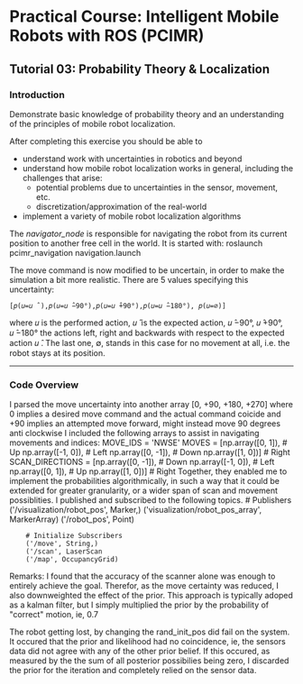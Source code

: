 # Practical Course: Intelligent Mobile Robots with ROS (PCIMR)

## Tutorial 03: Probability Theory & Localization

### Introduction

Demonstrate basic knowledge of probability theory and an understanding of the principles of mobile robot localization. 

After completing this exercise you should be able to
- understand work with uncertainties in robotics and beyond
- understand how mobile robot localization works in general, including the challenges that arise:
  - potential problems due to uncertainties in the sensor, movement, etc.
  - discretization/approximation of the real-world
- implement a variety of mobile robot localization algorithms

The *navigator_node* is responsible for navigating the robot from its current position to another free cell in the world. 
It is started with: roslaunch pcimr_navigation navigation.launch

The move command is now modified to be uncertain, in order to make the simulation a bit more realistic. There are 5 values specifying this uncertainty:

    [𝑝(𝑢=𝑢 ̂ ),𝑝(𝑢=𝑢 ̂−90°),𝑝(𝑢=𝑢 ̂+90°),𝑝(𝑢=𝑢 ̂−180°), 𝑝(𝑢=∅)]

where 𝑢 is the performed action, 𝑢 ̂ is the expected action, 𝑢 ̂−90°, 𝑢 ̂+90°,  𝑢 ̂−180° the actions left, right and backwards with respect to the expected action 𝑢 ̂. The last one, ∅, stands in this case for no movement at all, i.e. the robot stays at its position.

---
### Code Overview

I parsed the move uncertainty into another array [0, +90, +180, +270] 
where 0 implies a desired move command and the actual command coicide
and +90 implies an attempted move forward, might instead move 90 degrees anti clockwise
I included the following arrays to assist in navigating movements and indices:
MOVE_IDS = 'NWSE'
MOVES = [np.array([0, 1]), # Up
        np.array([-1, 0]), # Left
        np.array([0, -1]),   # Down
        np.array([1, 0])]    # Right
SCAN_DIRECTIONS = [np.array([0, -1]),   # Down
                    np.array([-1, 0]), # Left
                    np.array([0, 1]),   # Up
                    np.array([1, 0])]   # Right 
Together, they enabled me to implement the probabilities algorithmically, in such a way that it could be extended for greater granularity, or a wider span of scan and movement possiblities. 
I published and subscribed to the following topics. 
        # Publishers
        ('/visualization/robot_pos', Marker,)
        ('visualization/robot_pos_array', MarkerArray)
        ('/robot_pos', Point)

        # Initialize Subscribers
        ('/move', String,)
        ('/scan', LaserScan
        ('/map', OccupancyGrid)
Remarks:
I found that the accuracy of the scanner alone was enough to entirely achieve the goal. Therefor, as the move certainty was reduced, I also downweighted the effect of the prior. This approach is typically adoped as a kalman filter, but I simply multiplied the prior by the probability of "correct" motion, ie, 0.7

The robot getting lost, by changing the rand_init_pos did fail on the system. 
It occured that the prior and likelihood had no coincidence, ie, the sensors data did not agree with any of the other prior belief.
If this occured, as measured by the the sum of all posterior possibilies being zero, I discarded the prior for the iteration and completely relied on the sensor data.
